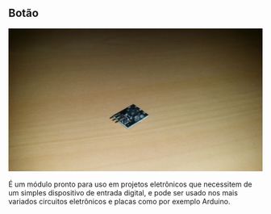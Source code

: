 ## Botão

![alt text](img/1.jpg)

É um módulo pronto para uso em projetos eletrônicos que necessitem de um simples dispositivo de entrada digital, e pode ser usado nos mais variados circuitos eletrônicos e placas como por exemplo Arduino.
